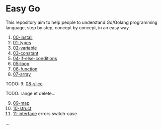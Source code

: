 # Easy Go

This repository aim to help people to understand Go/Golang programming language, step by step, concept by concept, in an easy way.

1. [00-install](./concepts/00-install.md)
2. [01-types](./concepts/01-types.md)
3. [02-variable](./concepts/02-variable.md)
4. [03-constant](./concepts/03-constant.md)
5. [04-if-else-conditions](./concepts/04-if-else-conditions.md)
6. [05-loop](./concepts/05-loop.md)
7. [06-function](./concepts/06-function.md)
8. [07-array](./concepts/07-array.md)

TODO:
9. [08-slice](./concepts/08-slice.md)

TODO: range et delete...

9. [09-map](./concepts/09-map.md)
9. [10-struct](./concepts/10-struct.md)
9. [11-interface](./concepts/11-interface.md)
errors
switch-case

...

